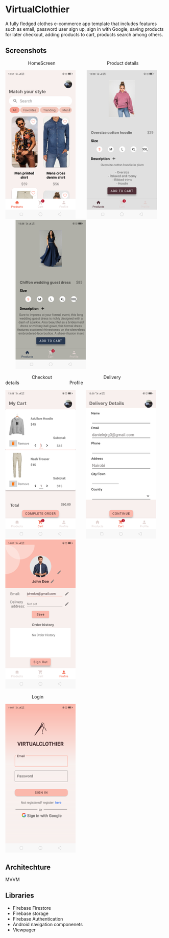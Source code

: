 # VirtualClothier

A fully fledged clothes e-commerce app template that includes features such as email, password user sign up, sign in with Google,
saving products for later checkout, adding products to cart, products search among others.


## Screenshots
&nbsp;&nbsp;&nbsp;&nbsp;&nbsp;&nbsp;&nbsp;&nbsp;&nbsp;&nbsp;&nbsp;&nbsp;&nbsp;&nbsp;&nbsp;&nbsp;&nbsp;&nbsp;HomeScreen&nbsp;&nbsp;&nbsp;&nbsp;&nbsp;&nbsp;&nbsp;&nbsp;&nbsp;&nbsp;&nbsp;&nbsp;&nbsp;&nbsp;&nbsp;&nbsp;&nbsp;&nbsp;&nbsp;&nbsp;&nbsp;&nbsp;&nbsp;&nbsp;&nbsp;&nbsp;&nbsp;&nbsp;&nbsp;&nbsp;&nbsp;&nbsp;&nbsp;&nbsp;&nbsp;&nbsp;&nbsp;&nbsp;&nbsp;&nbsp; Product details <p></p>


 
 
 <img src="screenshots/Screenshot_2021-10-22-13-57-29-13.png"  width="220"> &nbsp;&nbsp;&nbsp;&nbsp;&nbsp;&nbsp;&nbsp;  <img src="screenshots/Screenshot_2021-10-22-13-58-11-10.png"  width="220">  &nbsp;&nbsp;&nbsp;&nbsp;&nbsp;&nbsp;&nbsp; <img src="screenshots/Screenshot_2021-10-22-15-38-18-85.png"  width="220">  <p></p>
&nbsp;&nbsp;&nbsp;&nbsp;&nbsp;&nbsp;&nbsp;&nbsp;&nbsp;&nbsp;&nbsp;&nbsp;&nbsp;&nbsp;&nbsp;&nbsp;&nbsp;&nbsp;&nbsp;&nbsp;&nbsp;Checkout&nbsp;&nbsp;&nbsp;&nbsp;&nbsp;&nbsp;&nbsp;&nbsp;&nbsp;&nbsp;&nbsp;&nbsp;&nbsp;&nbsp;&nbsp;&nbsp;&nbsp;&nbsp;&nbsp;&nbsp;&nbsp;&nbsp;&nbsp;&nbsp;&nbsp;&nbsp;&nbsp;&nbsp;&nbsp;&nbsp;&nbsp;&nbsp;&nbsp;&nbsp;&nbsp;&nbsp;&nbsp;&nbsp;&nbsp;&nbsp; Delivery details&nbsp;&nbsp;&nbsp;&nbsp;&nbsp;&nbsp;&nbsp;&nbsp;&nbsp;&nbsp;&nbsp;&nbsp;&nbsp;&nbsp;&nbsp;&nbsp;&nbsp;&nbsp;&nbsp;&nbsp;&nbsp;&nbsp;&nbsp;&nbsp;&nbsp;&nbsp;&nbsp;&nbsp;&nbsp;&nbsp;&nbsp;&nbsp;&nbsp;&nbsp;&nbsp;&nbsp;&nbsp;&nbsp;&nbsp;&nbsp;Profile

 <img src="screenshots/Screenshot_2021-10-22-13-58-18-58.png"  width="220">&nbsp;&nbsp;&nbsp;&nbsp;&nbsp;&nbsp;&nbsp;  <img src="screenshots/Screenshot_2021-10-22-15-30-42-10.png"  width="220">&nbsp;&nbsp;&nbsp;&nbsp;&nbsp;&nbsp;&nbsp;  <img src="screenshots/Screenshot_2021-10-22-14-07-11-00.png"  width="220"> <p></p>
 
 &nbsp;&nbsp;&nbsp;&nbsp;&nbsp;&nbsp;&nbsp;&nbsp;&nbsp;&nbsp;&nbsp;&nbsp;&nbsp;&nbsp;&nbsp;&nbsp;&nbsp;&nbsp;&nbsp;&nbsp;&nbsp;Login <p></p>
 <img src="screenshots/Screenshot_2021-10-22-14-07-38-49.png"  width="220">


## Architechture
MVVM

## Libraries
- Firebase Firestore
- Firebase storage
- Firebase Authentication
- Android navigation componenets
- Viewpager




